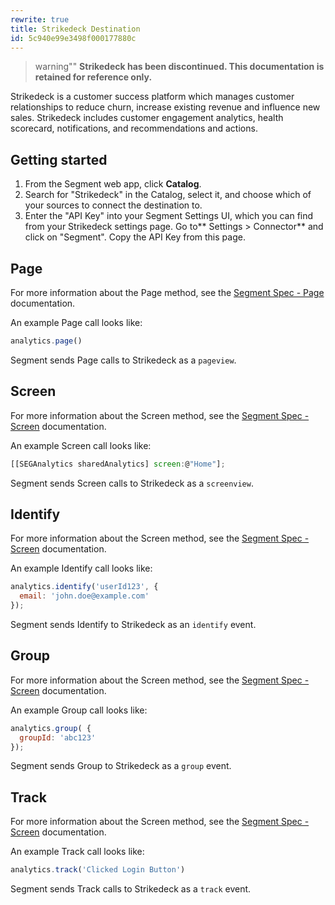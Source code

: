 ```yaml
---
rewrite: true
title: Strikedeck Destination
id: 5c940e99e3498f000177880c
---
```


> warning""
> **Strikedeck has been discontinued. This documentation is retained for reference only.**

Strikedeck is a customer success platform which manages customer relationships to reduce churn, increase existing revenue and influence new sales. Strikedeck includes customer engagement analytics, health scorecard, notifications, and recommendations and actions.

## Getting started

1. From the Segment web app, click **Catalog**.
2. Search for "Strikedeck" in the Catalog, select it, and choose which of your sources to connect the destination to.
3. Enter the "API Key" into your Segment Settings UI, which you can find from your Strikedeck settings page. Go to** Settings > Connector** and click on "Segment". Copy the API Key from this page.

## Page

For more information about the Page method, see the [Segment Spec - Page](/docs/connections/spec/page/) documentation.

An example Page call looks like:

```js
analytics.page()
```

Segment sends Page calls to Strikedeck as a `pageview`.


## Screen
For more information about the Screen method, see the [Segment Spec - Screen](/docs/connections/spec/screen/) documentation.

An example Screen call looks like:

```js
[[SEGAnalytics sharedAnalytics] screen:@"Home"];
```

Segment sends Screen calls to Strikedeck as a `screenview`.


## Identify
For more information about the Screen method, see the [Segment Spec - Screen](/docs/connections/spec/identify/) documentation.

An example Identify call looks like:

```js
analytics.identify('userId123', {
  email: 'john.doe@example.com'
});
```

Segment sends Identify to Strikedeck as an `identify` event.

## Group

For more information about the Screen method, see the [Segment Spec - Screen](/docs/connections/spec/group/) documentation.

An example Group call looks like:

```js
analytics.group( {
  groupId: 'abc123'
});
```

Segment sends Group to Strikedeck as a `group` event.


## Track

For more information about the Screen method, see the [Segment Spec - Screen](/docs/connections/spec/track/) documentation.

An example Track call looks like:

```js
analytics.track('Clicked Login Button')
```

Segment sends Track calls to Strikedeck as a `track` event.

